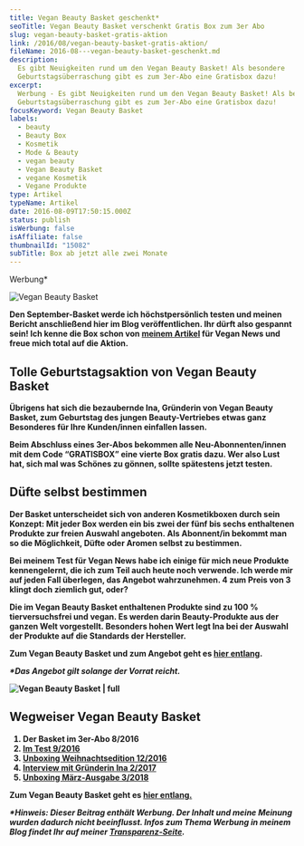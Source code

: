 ```yaml
---
title: Vegan Beauty Basket geschenkt*
seoTitle: Vegan Beauty Basket verschenkt Gratis Box zum 3er Abo
slug: vegan-beauty-basket-gratis-aktion
link: /2016/08/vegan-beauty-basket-gratis-aktion/
fileName: 2016-08---vegan-beauty-basket-geschenkt.md
description:
  Es gibt Neuigkeiten rund um den Vegan Beauty Basket! Als besondere
  Geburtstagsüberraschung gibt es zum 3er-Abo eine Gratisbox dazu!
excerpt:
  Werbung - Es gibt Neuigkeiten rund um den Vegan Beauty Basket! Als besondere
  Geburtstagsüberraschung gibt es zum 3er-Abo eine Gratisbox dazu!
focusKeyword: Vegan Beauty Basket
labels:
  - beauty
  - Beauty Box
  - Kosmetik
  - Mode & Beauty
  - vegan beauty
  - Vegan Beauty Basket
  - vegane Kosmetik
  - Vegane Produkte
type: Artikel
typeName: Artikel
date: 2016-08-09T17:50:15.000Z
status: publish
isWerbung: false
isAffiliate: false
thumbnailId: "15082"
subTitle: Box ab jetzt alle zwei Monate
---
```


Werbung\*

![Vegan Beauty Basket](http://cardamonchai.com/wp-content/uploads/2016/08/vegan_beauty_basket_kosmetik_box-angebot-instagram.jpg)

<strong>

Den September-Basket werde ich höchstpersönlich testen und meinen Bericht
anschließend hier im Blog veröffentlichen. Ihr dürft also gespannt sein! Ich
kenne die Box schon von
<a href="http://cardamonchai.com/andere-blogs/vegan-beauty-basket/">meinem
Artikel</a> für Vegan News und freue mich total auf die Aktion.

## Tolle Geburtstagsaktion von Vegan Beauty Basket

Übrigens hat sich die bezaubernde Ina, Gründerin von <strong>Vegan
Beauty</strong> <strong>Basket</strong>, zum Geburtstag des jungen
Beauty-Vertriebes etwas ganz Besonderes für Ihre Kunden/innen einfallen lassen.

<div>

Beim Abschluss eines 3er-Abos bekommen alle Neu-Abonnenten/innen mit dem Code
“GRATISBOX” eine vierte Box gratis dazu. Wer also Lust hat, sich mal was Schönes
zu gönnen, sollte spätestens jetzt testen.

## Düfte selbst bestimmen

Der Basket unterscheidet sich von anderen Kosmetikboxen durch sein Konzept: Mit
jeder Box werden ein bis zwei der fünf bis sechs enthaltenen Produkte zur freien
Auswahl angeboten. Als Abonnent/in bekommt man so die Möglichkeit, Düfte oder
Aromen selbst zu bestimmen.

Bei meinem Test für Vegan News habe ich einige für mich neue Produkte
kennengelernt, die ich zum Teil auch heute noch verwende. Ich werde mir auf
jeden Fall überlegen, das Angebot wahrzunehmen. 4 zum Preis von 3 klingt doch
ziemlich gut, oder?

Die im Vegan Beauty Basket enthaltenen Produkte sind zu 100 % tierversuchsfrei
und vegan. Es werden darin Beauty-Produkte aus der ganzen Welt
vorgestellt. Besonders hohen Wert legt Ina bei der Auswahl der Produkte auf die
Standards der Hersteller.

Zum Vegan Beauty Basket und zum Angebot geht es
<a href="http://www.veganbeautybasket.com/" target="_blank" rel="noopener">hier
entlang</a>.

<em>\*Das Angebot gilt solange der Vorrat reicht.</em>

![Vegan Beauty Basket | full](http://cardamonchai.com/wp-content/uploads/2016/08/vbb.jpg)

## Wegweiser Vegan Beauty Basket

<ol>
    <li>Der Basket im 3er-Abo 8/2016</li>
    <li><a href="http://cardamonchai.com/2016/09/vegan-beauty-basket-im-test/">Im Test 9/2016</a></li>
    <li><a href="http://cardamonchai.com/2016/12/unboxing-vegan-beauty-basket-weihnachtsedition/">Unboxing Weihnachtsedition 12/2016</a></li>
    <li><a href="http://cardamonchai.com/2017/02/vegan-beauty-basket-interview/">Interview mit Gründerin Ina 2/2017</a></li>
    <li><a href="http://cardamonchai.com/2018/03/unboxing-vegan-beauty-basket-maerz/">Unboxing März-Ausgabe 3/2018</a></li>
</ol>
Zum Vegan Beauty Basket geht es <a href="https://www.veganbeautybasket.com/" target="_blank" rel="noopener">hier entlang.</a>

<em>\*Hinweis: Dieser Beitrag enthält Werbung. Der Inhalt und meine Meinung
wurden dadurch nicht beeinflusst. Infos zum Thema Werbung in meinem Blog findet
Ihr auf meiner
<a href="https://cardamonchai.com/werbung/">Transparenz-Seite</a>.</em></div>
